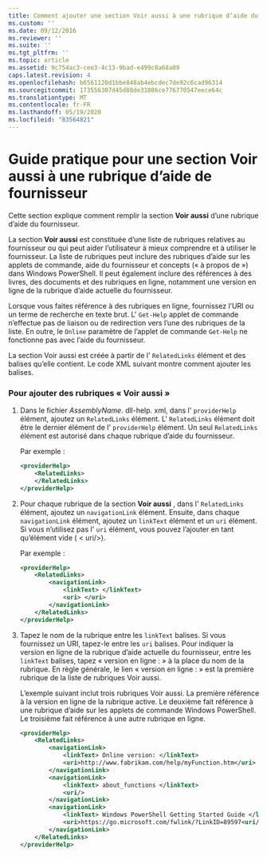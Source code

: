 ```yaml
---
title: Comment ajouter une section Voir aussi à une rubrique d’aide du fournisseur | Microsoft Docs
ms.custom: ''
ms.date: 09/12/2016
ms.reviewer: ''
ms.suite: ''
ms.tgt_pltfrm: ''
ms.topic: article
ms.assetid: 9c754ac3-cee3-4c13-9bad-e499c8a68a09
caps.latest.revision: 4
ms.openlocfilehash: b6561120d1bbe848ab4ebcdec7de92c6cad96314
ms.sourcegitcommit: 173556307d45d88de31086ce776770547eece64c
ms.translationtype: MT
ms.contentlocale: fr-FR
ms.lasthandoff: 05/19/2020
ms.locfileid: "83564821"
---
```

# <a name="how-to-add-a-see-also-section-to-a-provider-help-topic"></a>Guide pratique pour une section Voir aussi à une rubrique d’aide de fournisseur

Cette section explique comment remplir la section **Voir aussi** d’une rubrique d’aide du fournisseur.

La section **Voir aussi** est constituée d’une liste de rubriques relatives au fournisseur ou qui peut aider l’utilisateur à mieux comprendre et à utiliser le fournisseur. La liste de rubriques peut inclure des rubriques d’aide sur les applets de commande, aide du fournisseur et concepts (« à propos de ») dans Windows PowerShell. Il peut également inclure des références à des livres, des documents et des rubriques en ligne, notamment une version en ligne de la rubrique d’aide actuelle du fournisseur.

Lorsque vous faites référence à des rubriques en ligne, fournissez l’URI ou un terme de recherche en texte brut. L' `Get-Help` applet de commande n’effectue pas de liaison ou de redirection vers l’une des rubriques de la liste. En outre, le `Online` paramètre de l’applet de commande `Get-Help` ne fonctionne pas avec l’aide du fournisseur.

La section Voir aussi est créée à partir de l' `RelatedLinks` élément et des balises qu’elle contient. Le code XML suivant montre comment ajouter les balises.

### <a name="to-add-see-also-topics"></a>Pour ajouter des rubriques « Voir aussi »

1. Dans le fichier *AssemblyName*. dll-help. xml, dans l' `providerHelp` élément, ajoutez un `RelatedLinks` élément. L' `RelatedLinks` élément doit être le dernier élément de l' `providerHelp` élément. Un seul `RelatedLinks` élément est autorisé dans chaque rubrique d’aide du fournisseur.

   Par exemple :

    ```xml
    <providerHelp>
        <RelatedLinks>
        </RelatedLinks>
    </providerHelp>
    ```

2. Pour chaque rubrique de la section **Voir aussi** , dans l' `RelatedLinks` élément, ajoutez un `navigationLink` élément. Ensuite, dans chaque `navigationLink` élément, ajoutez un `linkText` élément et un `uri` élément. Si vous n’utilisez pas l' `uri` élément, vous pouvez l’ajouter en tant qu’élément vide ( \< uri/>).

   Par exemple :

    ```xml
    <providerHelp>
        <RelatedLinks>
            <navigationLink>
                <linkText> </linkText>
                <uri> </uri>
            </navigationLink>
        </RelatedLinks>
    </providerHelp>
    ```

3. Tapez le nom de la rubrique entre les `linkText` balises. Si vous fournissez un URI, tapez-le entre les `uri` balises. Pour indiquer la version en ligne de la rubrique d’aide actuelle du fournisseur, entre les `linkText` balises, tapez « version en ligne : » à la place du nom de la rubrique. En règle générale, le lien « version en ligne : » est la première rubrique de la liste de rubriques Voir aussi.

   L’exemple suivant inclut trois rubriques Voir aussi. La première référence à la version en ligne de la rubrique active. Le deuxième fait référence à une rubrique d’aide sur les applets de commande Windows PowerShell. Le troisième fait référence à une autre rubrique en ligne.

    ```xml
    <providerHelp>
        <RelatedLinks>
            <navigationLink>
                <linkText> Online version: </linkText>
                <uri>http://www.fabrikam.com/help/myFunction.htm</uri>
            </navigationLink>
            <navigationLink>
                <linkText> about_functions </linkText>
                <uri/>
            </navigationLink>
            <navigationLink>
                <linkText> Windows PowerShell Getting Started Guide </linkText>
                <uri>https://go.microsoft.com/fwlink/?LinkID=89597<uri/>
            </navigationLink>
        </RelatedLinks>
    </providerHelp>
    ```
